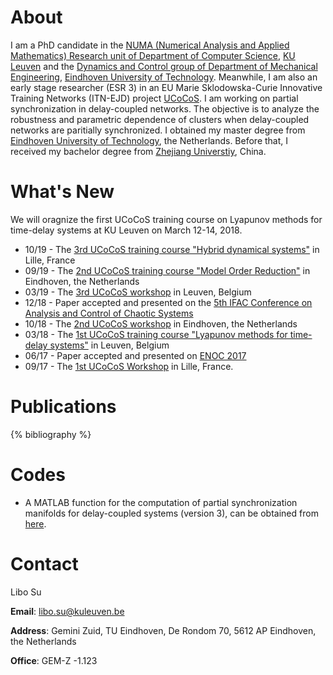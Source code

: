 
# About

I am a PhD candidate in the <a href="http://wms.cs.kuleuven.be/groups/NUMA">NUMA (Numerical Analysis and Applied Mathematics) Research unit of Department of Computer Science</a>, <a href="http://www.kuleuven.be">KU Leuven</a> and the <a href="https://www.tue.nl/en/research/research-groups/dynamics-and-control/">Dynamics and Control group of Department of Mechanical Engineering</a>, <a href="http://www.tue.nl">Eindhoven University of Technology</a>. Meanwhile, I am also an early stage researcher (ESR 3) in an EU Marie Sklodowska-Curie Innovative Training Networks (ITN-EJD) project <a href="http://ucocos.cs.kuleuven.be"> UCoCoS</a>. I am working on partial synchronization in delay-coupled networks. The objective
    is to analyze the robustness and parametric dependence of clusters when delay-coupled networks are paritially synchronized. I obtained my master degree from <a href="http://www.tue.nl">Eindhoven University of Technology</a>, the Netherlands. Before that, I received my bachelor degree from <a href="http://www.zju.edu.cn"> Zhejiang Universtiy</a>, China.

# What's New
We will oragnize the first UCoCoS training course on Lyapunov methods for time-delay systems at KU Leuven on March 12-14, 2018. 
* 10/19 - The [3rd UCoCoS training course "Hybrid dynamical systems"](https://wms.cs.kuleuven.be/ucocos/news/ucocos-trainning-course-hybrid-dynamical-systems-october-21-2013-25-2019-villeneuve-d2019ascq-france) in Lille, France 
* 09/19 - The [2nd UCoCoS training course "Model Order Reduction"](https://wms.cs.kuleuven.be/ucocos/events/2nd-ucocos-trainning-course-tu-eindhoven-september-23-september-27-2019) in Eindhoven, the Netherlands 
* 03/19 - The [3rd UCoCoS workshop](https://wms.cs.kuleuven.be/ucocos/events/3rd-ucocos-workshop-monday-18-march-2019-leuven-belgium) in Leuven, Belgium
* 12/18 - Paper accepted and presented on the [5th IFAC Conference on Analysis and Control of Chaotic Systems](https://chaos2018.dc.wtb.tue.nl/)
* 10/18 - The [2nd UCoCoS workshop](https://wms.cs.kuleuven.be/ucocos/events/2nd-ucocos-workshop-monday-29-october-2018-eindhoven-netherlands-1) in Eindhoven, the Netherlands 
* 03/18 - The [1st UCoCoS training course "Lyapunov methods for time-delay systems"](https://wms.cs.kuleuven.be/ucocos/events/copy_of_ucocos-training-course-201clyapunov-methods-for-time-delay-systems201d-12-14-march-2018) in Leuven, Belgium
* 06/17 - Paper accepted and presented on [ENOC 2017](http://congressline.hu/enoc2017/)  
* 09/17 - The [1st UCoCoS Workshop](https://wms.cs.kuleuven.be/ucocos/events/first-ucocos-workshop-lille-7-8-september-2017-2) in Lille, France. 
 
# Publications
{% bibliography %}

# Codes
* A MATLAB function for the computation of partial synchronization manifolds for delay-coupled systems (version 3), can be obtained from [here](http://twr.cs.kuleuven.be/research/software/delay-control/manifolds/). 

# Contact 
Libo Su 

**Email**: libo.su@kuleuven.be 

**Address**: Gemini Zuid, TU Eindhoven, De Rondom 70, 5612 AP Eindhoven, the Netherlands 

**Office**: GEM-Z -1.123 

